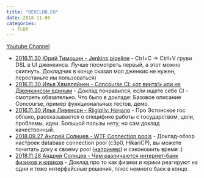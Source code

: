 ```yaml
---
title: "DEVCLUB.EU"
date: 2018-11-06
categories:
  - TLDR
---
```


[Youtube Channel](https://www.youtube.com/channel/UCLq7vcHtwDtx4m9ZUrgxEBA)

* [2016.11.30 Юрий Тимошин - Jenkins pipeline](https://www.youtube.com/watch?v=-Dxm3jhk-W0) - Ctrl+C -> Ctrl+V груви DSL в UI дженкинса. Лучше посмотреть первый, а этот можно скипнуть. Докладчик в конце сказал мол дженкис не нужен, перестаньте им пользоваться)
* [2016.11.30 Илья Хямяляйнен - Concourse CI: «от винта!» или не Дженкинсом единым](https://www.youtube.com/watch?v=JtbR2bTmjkI) - Доклад понравился, если ищете себе CI - смотреть обязательно. Что было в докладе: Базовое описание Concourse, пример функциональных тестов, демо.
* [2016.11.30 Илья Ливенсон - Riigipilv: Начало](https://www.youtube.com/watch?v=WVzzRvtK24M) - Про Эстонское гос облако, рассказывается о специфике работы с государством, цели, проблемы, идеи. Большой пользы нету, но сам доклад качественный.
* [2018.09.27 Андрей Солнцев - WTF Connection pools](https://www.youtube.com/watch?v=xiBd5kTOoYo) - Доклад-обзор настроек database connection pool (c3p0, HikariCP), вы можете почитать доку к своему pool ([например](https://github.com/brettwooldridge/HikariCP)) и сэкономить время :) 
* [2018.11.28 Андрей Солнцев  - Чем различаются интернет-банк физиков и юриков](https://www.youtube.com/watch?v=BB-HCwQZj8Y) - Доклад про то как физики и юрики реагируют на одни и теже интерфейсные решения, плюс немного баек в конце.
